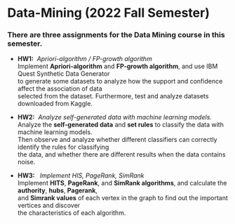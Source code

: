 # Data-Mining (2022 Fall Semester)

### There are three assignments for the Data Mining course in this semester.

* **HW1:** &nbsp;*Apriori-algorithm / FP-growth algorithm* <br>
Implement **Apriori-algorithm** and **FP-growth algorithm**, and use IBM Quest Synthetic Data Generator <br>
to generate some datasets to analyze how the support and confidence affect the association of data <br>
selected from the dataset. Furthermore, test and analyze datasets downloaded from Kaggle.

* **HW2:** &nbsp;*Analyze self-generated data with machine learning models.* <br>
Analyze the **self-generated data** and **set rules** to classify the data with machine learning models. <br>
Then observe and analyze whether different classifiers can correctly identify the rules for classifying <br> 
the data, and whether there are different results when the data contains noise.

* **HW3:** &nbsp; *Implement HIS, PageRank, SimRank* <br>
Implement **HITS**, **PageRank**, and **SimRank algorithms**, and calculate the **authority**, **hubs**, **Pagerank**, <br>
and **Simrank values** of each vertex in the graph to find out the important vertices and discover <br>
the characteristics of each algorithm.
